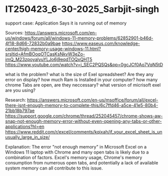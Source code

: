 # IT250423_6-30-2025_Sarbjit-singh
support case: Application Says it is running out of memory

Sources:
https://answers.microsoft.com/en-us/windows/forum/all/windows-11-memory-problems/62852901-b46d-4f18-8d66-72832b0a9bae
https://www.easeus.com/knowledge-center/high-memory-usage-windows-11.html?srsltid=AfmBOoqOTCasKsNkvW3eZo-imQ_M23zpoyalyuYLJo6j9eqdTOQxQHT5
https://www.youtube.com/watch?v=j_SEC2PQSQs&pp=0gcJCf0Ao7VqN5tD

what is the problem?
what is the size of Exel spreadsheet?
Are they any error on display?
how much Ram is Installed in your computer?
how many chrome Tabs are open, are they neccessary?
what version of micrisoft exel are you using?

Research:
https://answers.microsoft.com/en-us/msoffice/forum/all/excel-there-isnt-enough-memory-to-complete-this/6c7ffd46-a5ce-41e5-80b4-21bb18b797ae
https://support.google.com/chrome/thread/252045457/chrome-shows-aw-snap-not-enough-memory-error-without-even-opening-any-tabs-or-other-applications?hl=en
https://www.reddit.com/r/excel/comments/kqixah/if_your_excel_sheet_is_unusually_large_in_size/

Explanation:
The error "not enough memory" in Microsoft Excel on a Windows 11 laptop with Chrome and many open tabs is likely due to a combination of factors. Excel's memory usage, Chrome's memory consumption from numerous open tabs, and potentially a lack of available system memory can all contribute to this issue. 





